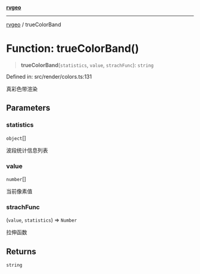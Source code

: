 [**rvgeo**](../README.md)

***

[rvgeo](../globals.md) / trueColorBand

# Function: trueColorBand()

> **trueColorBand**(`statistics`, `value`, `strachFunc`): `string`

Defined in: src/render/colors.ts:131

真彩色带渲染

## Parameters

### statistics

`object`[]

波段统计信息列表

### value

`number`[]

当前像素值

### strachFunc

(`value`, `statistics`) => `Number`

拉伸函数

## Returns

`string`
